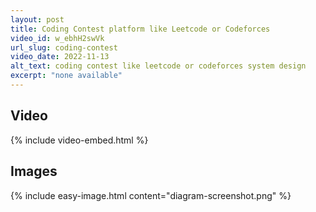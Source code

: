 ```yaml
---
layout: post
title: Coding Contest platform like Leetcode or Codeforces
video_id: w_ebhH2swVk
url_slug: coding-contest
video_date: 2022-11-13
alt_text: coding contest like leetcode or codeforces system design
excerpt: "none available"
---
```



## Video

{% include video-embed.html %}


## Images

{% include easy-image.html content="diagram-screenshot.png" %}

